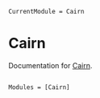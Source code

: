 ```@meta
CurrentModule = Cairn
```

# Cairn

Documentation for [Cairn](https://github.com/cesmix-mit/Cairn.jl).

```@index
```

```@autodocs
Modules = [Cairn]
```
